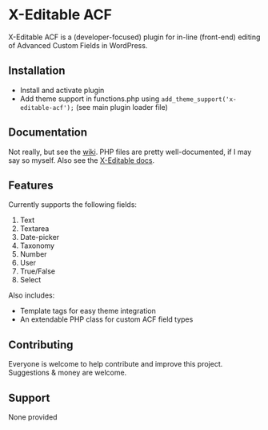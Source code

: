 # X-Editable ACF

X-Editable ACF is a (developer-focused) plugin for in-line (front-end) editing of Advanced Custom Fields in WordPress. 


## Installation

* Install and activate plugin
* Add theme support in functions.php using <code>add_theme_support('x-editable-acf');</code> (see main plugin loader file)

## Documentation

Not really, but see the [wiki](https://github.com/wells5609/X-Editable-ACF/wiki/_pages). PHP files are pretty well-documented, if I may say so myself.
Also see the [X-Editable docs](http://vitalets.github.com/x-editable/docs.html).

## Features

Currently supports the following fields:

1. Text
2. Textarea
3. Date-picker
4. Taxonomy
5. Number
6. User
7. True/False
8. Select

Also includes:
* Template tags for easy theme integration
* An extendable PHP class for custom ACF field types

## Contributing

Everyone is welcome to help contribute and improve this project. Suggestions & money are welcome.

## Support

None provided
